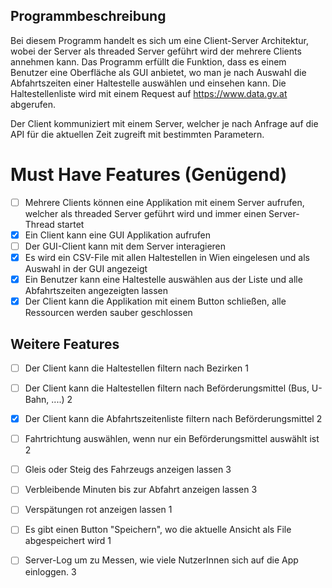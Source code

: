 ## Programmbeschreibung

Bei diesem Programm handelt es sich um eine Client-Server Architektur, wobei der Server als threaded Server geführt wird der mehrere Clients annehmen kann. Das Programm erfüllt die Funktion, dass es einem Benutzer eine Oberfläche als GUI anbietet, wo man je nach Auswahl die Abfahrtszeiten einer Haltestelle auswählen und einsehen kann. Die Haltestellenliste wird mit einem Request auf https://www.data.gv.at abgerufen.

Der Client kommuniziert mit einem Server, welcher je nach Anfrage auf die API für die aktuellen Zeit zugreift mit bestimmten Parametern.

# Must Have Features (Genügend)

- [ ] Mehrere Clients können eine Applikation mit einem Server aufrufen, welcher als threaded Server geführt wird und immer einen Server-Thread startet
- [X] Ein Client kann eine GUI Applikation aufrufen
- [ ] Der GUI-Client kann mit dem Server interagieren
- [X] Es wird ein CSV-File mit allen Haltestellen in Wien eingelesen und als Auswahl in der GUI angezeigt
- [X] Ein Benutzer kann eine Haltestelle auswählen aus der Liste und alle Abfahrtszeiten angezeigten lassen
- [X] Der Client kann die Applikation mit einem Button schließen, alle Ressourcen werden sauber geschlossen

## Weitere Features

- [ ] Der Client kann die Haltestellen filtern nach Bezirken 1
- [ ] Der Client kann die Haltestellen filtern nach Beförderungsmittel (Bus, U-Bahn, ....) 2
- [X] Der Client kann die Abfahrtszeitenliste filtern nach Beförderungsmittel 2
- [ ] Fahrtrichtung auswählen, wenn nur ein Beförderungsmittel auswählt ist 2
- [ ] Gleis oder Steig des Fahrzeugs anzeigen lassen 3
- [ ] Verbleibende Minuten bis zur Abfahrt anzeigen lassen 3
- [ ] Verspätungen rot anzeigen lassen 1
- [ ] Es gibt einen Button "Speichern", wo die aktuelle Ansicht als File abgespeichert wird 1
- [ ] Server-Log um zu Messen, wie viele NutzerInnen sich auf die App einloggen. 3

